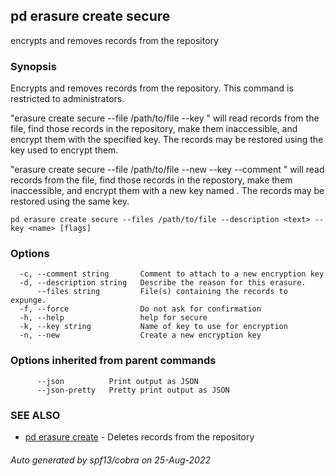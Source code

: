 ## pd erasure create secure

encrypts and removes records from the repository

### Synopsis

Encrypts and removes records from the repository. This command is restricted to administrators.

"erasure create secure --file /path/to/file --key <name>" will read records
from the file, find those records in the repository, make them inaccessible,
and encrypt them with the specified key. The records may be restored
using the key used to encrypt them. 

"erasure create secure --file /path/to/file --new --key <name> --comment
<comment>" will read records from the file, find those records in the
repostory, make them inaccessible, and encrypt them with a new key named
<name>. The records may be restored using the same key.

```
pd erasure create secure --files /path/to/file --description <text> --key <name> [flags]
```

### Options

```
  -c, --comment string       Comment to attach to a new encryption key
  -d, --description string   Describe the reason for this erasure.
      --files string         File(s) containing the records to expunge.
  -f, --force                Do not ask for confirmation
  -h, --help                 help for secure
  -k, --key string           Name of key to use for encryption
  -n, --new                  Create a new encryption key
```

### Options inherited from parent commands

```
      --json          Print output as JSON
      --json-pretty   Pretty print output as JSON
```

### SEE ALSO

* [pd erasure create](/docs/commands/pd_erasure_create.html)	 - Deletes records from the repository

###### Auto generated by spf13/cobra on 25-Aug-2022
